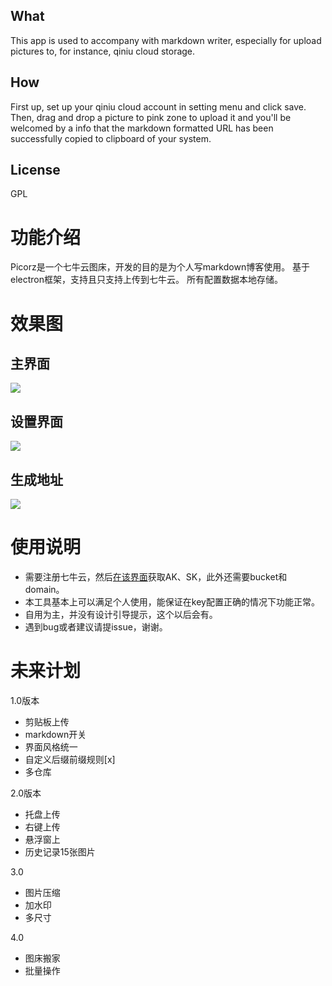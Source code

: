 ## What
This app is used to accompany with markdown writer, especially for upload pictures to, for instance, qiniu cloud storage.

## How
First up, set up your qiniu cloud account in setting menu and click save.
Then, drag and drop a picture to pink zone to upload it and you'll be welcomed by a info that the markdown formatted URL has been successfully copied to clipboard of your system.

## License
GPL

# 功能介绍
Picorz是一个七牛云图床，开发的目的是为个人写markdown博客使用。
基于electron框架，支持且只支持上传到七牛云。
所有配置数据本地存储。

# 效果图
## 主界面
![](http://ogscovhkh.bkt.clouddn.com/Picorz-snipaste_20170318_092052.png-)

## 设置界面
![](http://ogscovhkh.bkt.clouddn.com/bbq-111.png-bbq-2017-03-17T23:47:08+08:00)

## 生成地址
![](http://ogscovhkh.bkt.clouddn.com/snipaste_20170317_154629.png(2017-03-17T15:49:04+08:00))

# 使用说明

- 需要注册七牛云，然后[在该界面](https://portal.qiniu.com/user/key)获取AK、SK，此外还需要bucket和domain。
- 本工具基本上可以满足个人使用，能保证在key配置正确的情况下功能正常。
- 自用为主，并没有设计引导提示，这个以后会有。
- 遇到bug或者建议请提issue，谢谢。

# 未来计划

1.0版本
- 剪贴板上传
- markdown开关
- 界面风格统一
- 自定义后缀前缀规则[x]
- 多仓库

2.0版本
- 托盘上传
- 右键上传
- 悬浮窗上
- 历史记录15张图片

3.0
- 图片压缩
- 加水印
- 多尺寸

4.0
- 图床搬家
- 批量操作
